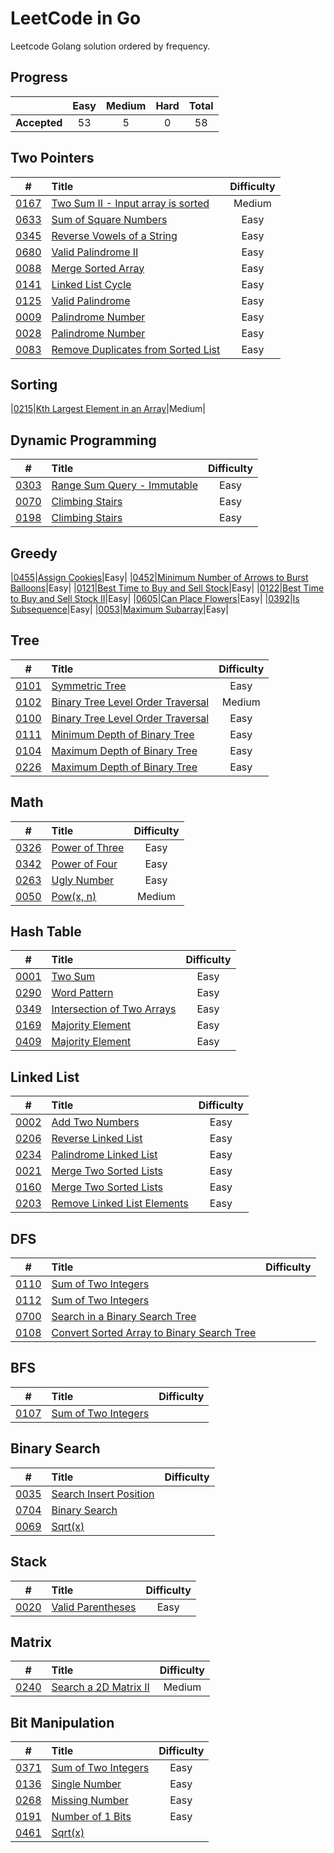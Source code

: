 # LeetCode in Go

Leetcode Golang solution ordered by frequency.

## Progress

|     |Easy|Medium|Hard|Total|
|:---:|:---:|:---:|:---:|:---:|
|**Accepted**|53|5|0|58|

## Two Pointers

|#|Title|Difficulty|
|:-:|:-|:-: |
|[0167](https://leetcode.com/problems/two-sum-ii-input-array-is-sorted/)|[Two Sum II - Input array is sorted](./leetcode/0102-binary-tree-level-order-traversal)|Medium|
|[0633](https://leetcode.com/problems/sum-of-square-numbers/)|[Sum of Square Numbers](./leetcode/0633-sum-of-square-numbers)|Easy|
|[0345](https://leetcode.com/problems/reverse-vowels-of-a-string/)|[Reverse Vowels of a String](./leetcode/0345-reverse-vowels-of-a-string)|Easy|
|[0680](https://leetcode.com/problems/valid-palindrome-ii/)|[Valid Palindrome II](./leetcode/0680-valid-palindrome-ii)|Easy|
|[0088](https://leetcode.com/problems/merge-sorted-array/)|[Merge Sorted Array](./leetcode/0088-merge-sorted-array)|Easy|
|[0141](https://leetcode.com/problems/linked-list-cycle/)|[Linked List Cycle](./leetcode/141-linked-list-cycle)|Easy|
|[0125](https://leetcode.com/problems/valid-palindrome/)|[Valid Palindrome](./leetcode/0125-valid-palindrome)|Easy|
|[0009](https://leetcode.com/problems/palindrome-number/)|[Palindrome Number](./leetcode/0342-power-of-four)|Easy|
|[0028](https://leetcode.com/problems/implement-strstr/)|[Palindrome Number](./leetcode/0028-implement-strstr)|Easy|
|[0083](https://leetcode.com/problems/remove-duplicates-from-sorted-list/)|[Remove Duplicates from Sorted List](./leetcode/0083-remove-duplicates-from-sorted-list)|Easy|


## Sorting

|[0215](https://leetcode.com/problems/kth-largest-element-in-an-array)|[Kth Largest Element in an Array](./leetcode/141-linked-list-cycle)|Medium|

## Dynamic Programming

|#|Title|Difficulty|
|:-:|:-|:-: |
|[0303](https://leetcode.com/problems/range-sum-query-immutable/)|[Range Sum Query - Immutable](./leetcode/0303-range-sum-query)|Easy|
|[0070](https://leetcode.com/problems/climbing-stairs/)|[Climbing Stairs](./leetcode/0303-range-sum-query)|Easy|
|[0198](https://leetcode.com/problems/house-robber/)|[Climbing Stairs](./leetcode/0198-house-robber)|Easy|

## Greedy

|[0455](https://leetcode.com/problems/assign-cookies/)|[Assign Cookies](./leetcode/0455-assign-cookies)|Easy|
|[0452](https://leetcode.com/problems/minimum-number-of-arrows-to-burst-balloons/)|[Minimum Number of Arrows to Burst Balloons](./leetcode/0452-minimum-number-of-arrows-to-burst-balloons)|Easy|
|[0121](https://leetcode.com/problems/best-time-to-buy-and-sell-stock/)|[Best Time to Buy and Sell Stock](./leetcode/0121-best-time-to-buy-and-sell-stock)|Easy|
|[0122](https://leetcode.com/problems/best-time-to-buy-and-sell-stock-ii/)|[Best Time to Buy and Sell Stock II](./leetcode/0122-best-time-to-buy-and-sell-stock-ii)|Easy|
|[0605](https://leetcode.com/problems/can-place-flowers/)|[Can Place Flowers](./leetcode/0605-can-place-flowers)|Easy|
|[0392](https://leetcode.com/problems/is-subsequence/)|[Is Subsequence](./leetcode/0392-is-subsequence)|Easy|
|[0053](https://leetcode.com/problems/maximum-subarray/)|[Maximum Subarray](./leetcode/0053-maximum-subarray)|Easy|

## Tree

|#|Title|Difficulty|
|:-:|:-|:-: |
|[0101](https://leetcode.com/problems/symmetric-tree/)|[Symmetric Tree](./leetcode/0102-binary-tree-level-order-traversal)|Easy|
|[0102](https://leetcode.com/problems/binary-tree-level-order-traversal/)|[Binary Tree Level Order Traversal](./leetcode/0102-binary-tree-level-order-traversal)|Medium|
|[0100](https://leetcode.com/problems/same-tree/)|[Binary Tree Level Order Traversal](./leetcode/0100-same-tree)|Easy|
|[0111](https://leetcode.com/problems/minimum-depth-of-binary-tree/)|[Minimum Depth of Binary Tree](./leetcode/0111-minimum-depth-of-binary-tree)|Easy|
|[0104](https://leetcode.com/problems/maximum-depth-of-binary-tree/)|[Maximum Depth of Binary Tree](./leetcode/0104-maximum-depth-of-binary-tree)|Easy|
|[0226](https://leetcode.com/problems/invert-binary-tree/)|[Maximum Depth of Binary Tree](./leetcode/0226-invert-binary-tree)|Easy|

## Math

|#|Title|Difficulty|
|:-:|:-|:-: |
|[0326](https://leetcode.com/problems/power-of-three/)|[Power of Three](./leetcode/0326-power-of-three)|Easy|
|[0342](https://leetcode.com/problems/power-of-four/)|[Power of Four](./leetcode/0342-power-of-four)|Easy|
|[0263](https://leetcode.com/problems/ugly-number/)|[Ugly Number](./leetcode/0342-power-of-four)|Easy|
|[0050](https://leetcode.com/problems/powx-n/)|[Pow(x, n)](./leetcode/0050-powx-n)|Medium|

## Hash Table

|#|Title|Difficulty|
|:-:|:-|:-: |
|[0001](https://leetcode.com/problems/two-sum/)|[Two Sum](./leetcode/0001-two-sum)|Easy|
|[0290](https://leetcode.com/problems/word-pattern/)|[Word Pattern](./leetcode/0290-word-pattern)|Easy|
|[0349](https://leetcode.com/problems/intersection-of-two-arrays/)|[Intersection of Two Arrays](./leetcode/0349-intersection-of-two-arrays)|Easy|
|[0169](https://leetcode.com/problems/majority-element/)|[Majority Element](./leetcode/0169-majority-element)|Easy|
|[0409](https://leetcode.com/problems/longest-palindrome/)|[Majority Element](./leetcode/0409-longest-palindrome)|Easy|

## Linked List

|#|Title|Difficulty|
|:-:|:-|:-: |
|[0002](https://leetcode.com/problems/add-two-numbers/)|[Add Two Numbers](./leetcode/0002-add-two-numbers)|Easy|
|[0206](https://leetcode.com/problems/reverse-linked-list/)|[Reverse Linked List](./leetcode/0206-reverse-linked-list)|Easy|
|[0234](https://leetcode.com/problems/palindrome-linked-list/)|[Palindrome Linked List](./leetcode/0234-palindrome-linked-list)|Easy|
|[0021](https://leetcode.com/problems/merge-two-sorted-lists/)|[Merge Two Sorted Lists](./leetcode/0021-merge-two-sorted-lists)|Easy|
|[0160](https://leetcode.com/problems/intersection-of-two-linked-lists/)|[Merge Two Sorted Lists](./leetcode/0160-intersection-of-two-linked-lists)|Easy|
|[0203](https://leetcode.com/problems/remove-linked-list-elements/)|[Remove Linked List Elements](./leetcode/0203-remove-linked-list-elements)|Easy|

## DFS

|#|Title|Difficulty|
|:-:|:-|:-: |
|[0110](https://leetcode.com/problems/balanced-binary-tree/)|[Sum of Two Integers](./leetcode/0110-balanced-binary-tree)
|[0112](https://leetcode.com/problems/path-sum/)|[Sum of Two Integers](./leetcode/0112-path-sum)
|[0700](https://leetcode.com/problems/search-in-a-binary-search-tree/)|[Search in a Binary Search Tree](./leetcode/0700-search-in-a-binary-search-tree)
|[0108](https://leetcode.com/problems/convert-sorted-array-to-binary-search-tree/)|[Convert Sorted Array to Binary Search Tree](./leetcode/0108-convert-sorted-array-to-binary-search-tree)

## BFS

|#|Title|Difficulty|
|:-:|:-|:-: |
|[0107](https://leetcode.com/problems/binary-tree-level-order-traversal-ii/)|[Sum of Two Integers](./leetcode/0107-binary-tree-level-order-traversal-ii)

## Binary Search

|#|Title|Difficulty|
|:-:|:-|:-: |
|[0035](https://leetcode.com/problems/search-insert-position/)|[Search Insert Position](./leetcode/704-binary-search)
|[0704](https://leetcode.com/problems/binary-search/)|[Binary Search](./leetcode/0704-binary-search)
|[0069](https://leetcode.com/problems/sqrtx/)|[Sqrt(x)](./leetcode/0069-sqrtx)

## Stack

|#|Title|Difficulty|
|:-:|:-|:-: |
|[0020](https://leetcode.com/problems/valid-parentheses/)|[Valid Parentheses](./leetcode/0002-add-two-numbers)|Easy|

## Matrix

|#|Title|Difficulty|
|:-:|:-|:-: |
|[0240](https://leetcode.com/problems/search-a-2d-matrix-ii/)|[Search a 2D Matrix II](./leetcode/0240-search-a-2d-matrix-ii)|Medium|

## Bit Manipulation

|#|Title|Difficulty|
|:-:|:-|:-: |
|[0371](https://leetcode.com/problems/sum-of-two-integers/)|[Sum of Two Integers](./leetcode/0371-sum-of-two-integers)|Easy|
|[0136](https://leetcode.com/problems/single-number/)|[Single Number](./leetcode/0136-single-number)|Easy|
|[0268](https://leetcode.com/problems/missing-number/)|[Missing Number](./leetcode/0268-missing-number)|Easy|
|[0191](https://leetcode.com/problems/number-of-1-bits/)|[Number of 1 Bits](./leetcode/0191-number-of-1-bits)|Easy|
|[0461](https://leetcode.com/problems/hamming-distance/)|[Sqrt(x)](./leetcode/0461-hamming-distance)

